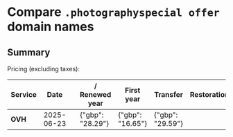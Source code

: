 # Compare `.photographyspecial offer` domain names

## Summary

Pricing (excluding taxes):

| Service | Date |  | / Renewed year | First year | Transfer | Restoration |
|--|--|--|--|--|--|--|
| **OVH** | 2025-06-23 |  | {"gbp": "28.29"} | {"gbp": "16.65"} | {"gbp": "29.59"} |  |
